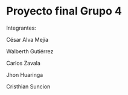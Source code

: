 # Proyecto final Grupo 4

Integrantes: 

César Alva Mejía

Walberth Gutiérrez

Carlos Zavala

Jhon Huaringa

Cristhian Suncion
